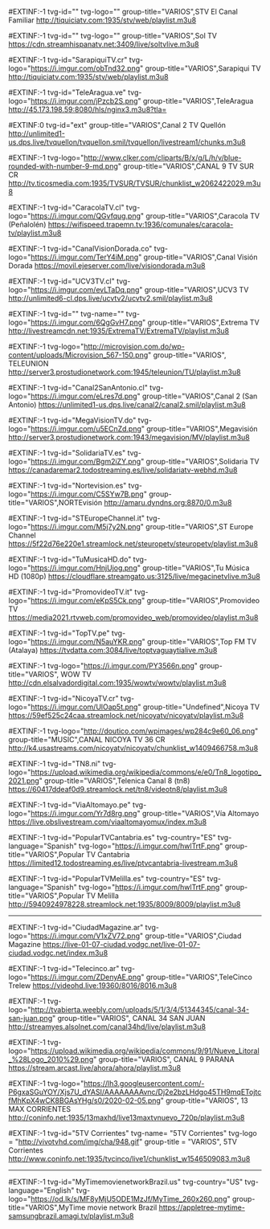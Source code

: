#EXTINF:-1 tvg-id="" tvg-logo="" group-title="VARIOS",STV El Canal Familiar 
http://tiquiciatv.com:1935/stv/web/playlist.m3u8

#EXTINF:-1 tvg-id="" tvg-logo="" group-title="VARIOS",Sol TV 
https://cdn.streamhispanatv.net:3409/live/soltvlive.m3u8

#EXTINF:-1 tvg-id="SarapiquiTV.cr" tvg-logo="https://i.imgur.com/obTnd32.png" group-title="VARIOS",Sarapiqui TV 
http://tiquiciatv.com:1935/stv/web/playlist.m3u8

#EXTINF:-1 tvg-id="TeleAragua.ve" tvg-logo="https://i.imgur.com/jPzcb2S.png" group-title="VARIOS",TeleAragua 
http://45.173.198.59:8080/hls/nginx3.m3u8?tla=

#EXTINF:0 tvg-id="ext" group-title="VARIOS",Canal 2 TV Quellón
http://unlimited1-us.dps.live/tvquellon/tvquellon.smil/tvquellon/livestream1/chunks.m3u8

#EXTINF:-1 tvg-logo="http://www.clker.com/cliparts/B/x/g/L/h/v/blue-rounded-with-number-9-md.png" group-title="VARIOS",CANAL 9 TV SUR CR
http://tv.ticosmedia.com:1935/TVSUR/TVSUR/chunklist_w2062422029.m3u8

#EXTINF:-1 tvg-id="CaracolaTV.cl" tvg-logo="https://i.imgur.com/QGvfqug.png" group-title="VARIOS",Caracola TV (Peñalolén) 
https://wifispeed.trapemn.tv:1936/comunales/caracola-tv/playlist.m3u8
 
#EXTINF:-1 tvg-id="CanalVisionDorada.co" tvg-logo="https://i.imgur.com/TerY4iM.png" group-title="VARIOS",Canal Visión Dorada 
https://movil.ejeserver.com/live/visiondorada.m3u8

#EXTINF:-1 tvg-id="UCV3TV.cl" tvg-logo="https://i.imgur.com/evLTaDq.png" group-title="VARIOS",UCV3 TV 
http://unlimited6-cl.dps.live/ucvtv2/ucvtv2.smil/playlist.m3u8

#EXTINF:-1 tvg-id="" tvg-name="" tvg-logo="https://i.imgur.com/6QgGvH7.png" group-title="VARIOS",Extrema TV 
http://livestreamcdn.net:1935/ExtremaTV/ExtremaTV/playlist.m3u8

#EXTINF:-1 tvg-logo="http://microvision.com.do/wp-content/uploads/Microvision_567-150.png" group-title="VARIOS", TELEUNION
http://server3.prostudionetwork.com:1945/teleunion/TU/playlist.m3u8

#EXTINF:-1 tvg-id="Canal2SanAntonio.cl" tvg-logo="https://i.imgur.com/eLres7d.png" group-title="VARIOS",Canal 2 (San Antonio)
https://unlimited1-us.dps.live/canal2/canal2.smil/playlist.m3u8

#EXTINF:-1 tvg-id="MegaVisionTV.do" tvg-logo="https://i.imgur.com/u5ECnZd.png" group-title="VARIOS",Megavisión
http://server3.prostudionetwork.com:1943/megavision/MV/playlist.m3u8

#EXTINF:-1 tvg-id="SolidariaTV.es" tvg-logo="https://i.imgur.com/Bgm2iZY.png" group-title="VARIOS",Solidaria TV 
https://canadaremar2.todostreaming.es/live/solidariatv-webhd.m3u8

#EXTINF:-1 tvg-id="Nortevision.es" tvg-logo="https://i.imgur.com/C5SYw7B.png" group-title="VARIOS",NORTEvisión 
http://amaru.dyndns.org:8870/0.m3u8

#EXTINF:-1 tvg-id="STEuropeChannel.it" tvg-logo="https://i.imgur.com/M5j7y2N.png" group-title="VARIOS",ST Europe Channel 
https://5f22d76e220e1.streamlock.net/steuropetv/steuropetv/playlist.m3u8

#EXTINF:-1 tvg-id="TuMusicaHD.do" tvg-logo="https://i.imgur.com/HnjUjog.png" group-title="VARIOS",Tu Música HD (1080p)
https://cloudflare.streamgato.us:3125/live/megacinetvlive.m3u8

#EXTINF:-1 tvg-id="PromovideoTV.it" tvg-logo="https://i.imgur.com/eKpS5Ck.png" group-title="VARIOS",Promovideo TV 
https://media2021.rtvweb.com/promovideo_web/promovideo/playlist.m3u8

#EXTINF:-1 tvg-id="TopTV.pe" tvg-logo="https://i.imgur.com/N5auYKR.png" group-title="VARIOS",Top FM TV (Atalaya) 
https://tvdatta.com:3084/live/toptvaguaytialive.m3u8

#EXTINF:-1 tvg-logo="https://i.imgur.com/PY3566n.png" group-title="VARIOS", WOW TV 
http://cdn.elsalvadordigital.com:1935/wowtv/wowtv/playlist.m3u8

#EXTINF:-1 tvg-id="NicoyaTV.cr" tvg-logo="https://i.imgur.com/UlOap5t.png" group-title="Undefined",Nicoya TV 
https://59ef525c24caa.streamlock.net/nicoyatv/nicoyatv/playlist.m3u8

#EXTINF:-1 tvg-logo="http://doutico.com/wpimages/wp284c9e60_06.png" group-title="MUSIC",CANAL NICOYA TV 36 CR
http://k4.usastreams.com/nicoyatv/nicoyatv/chunklist_w1409466758.m3u8

#EXTINF:-1 tvg-id="TN8.ni" tvg-logo="https://upload.wikimedia.org/wikipedia/commons/e/e0/Tn8_logotipo_2021.png" group-title="VARIOS",Telenica Canal 8 (tn8)
https://60417ddeaf0d9.streamlock.net/tn8/videotn8/playlist.m3u8

#EXTINF:-1 tvg-id="ViaAltomayo.pe" tvg-logo="https://i.imgur.com/Yr7d8rg.png" group-title="VARIOS",Vía Altomayo 
https://live.obslivestream.com/viaaltomayomux/index.m3u8

#EXTINF:-1 tvg-id="PopularTVCantabria.es" tvg-country="ES" tvg-language="Spanish" tvg-logo="https://i.imgur.com/hwlTrtF.png" group-title="VARIOS",Popular TV Cantabria
https://limited12.todostreaming.es/live/ptvcantabria-livestream.m3u8

#EXTINF:-1 tvg-id="PopularTVMelilla.es" tvg-country="ES" tvg-language="Spanish" tvg-logo="https://i.imgur.com/hwlTrtF.png" group-title="VARIOS",Popular TV Melilla 
http://5940924978228.streamlock.net:1935/8009/8009/playlist.m3u8

-----------------------------------------------------------------------------------------------------------------------------------------
#EXTINF:-1 tvg-id="CiudadMagazine.ar" tvg-logo="https://i.imgur.com/V1xZV72.png" group-title="VARIOS",Ciudad Magazine 
https://live-01-07-ciudad.vodgc.net/live-01-07-ciudad.vodgc.net/index.m3u8

#EXTINF:-1 tvg-id="Telecinco.ar" tvg-logo="https://i.imgur.com/ZDenyAE.png" group-title="VARIOS",TeleCinco Trelew 
https://videohd.live:19360/8016/8016.m3u8

#EXTINF:-1 tvg-logo="http://tvabierta.weebly.com/uploads/5/1/3/4/51344345/canal-34-san-juan.png" group-title="VARIOS", CANAL 34 SAN JUAN
http://streamyes.alsolnet.com/canal34hd/live/playlist.m3u8

#EXTINF:-1 tvg-logo="https://upload.wikimedia.org/wikipedia/commons/9/91/Nueve_Litoral_%28Logo_2010%29.png" group-title="VARIOS", CANAL 9 PARANA
https://stream.arcast.live/ahora/ahora/playlist.m3u8

#EXTINF:-1 tvg-logo="https://lh3.googleusercontent.com/-P6gxaSGuYOY/Xjs7U_dYASI/AAAAAAAAvnc/Dj2e2bzLHdgo45TH9mqETojtcfMhKpX4wCK8BGAsYHg/s0/2020-02-05.png" group-title="VARIOS", 13 MAX CORRIENTES
http://coninfo.net:1935/13maxhd/live13maxtvnuevo_720p/playlist.m3u8
  
#EXTINF:-1 tvg-id="5TV Corrientes" tvg-name= "5TV Corrientes" tvg-logo = "http://vivotvhd.com/img/cha/948.gif" group-title = "VARIOS", 5TV Corrientes
http://www.coninfo.net:1935/tvcinco/live1/chunklist_w1546509083.m3u8

-----------------------------------------------------------------------------------------------------------------------------------------

#EXTINF:-1 tvg-id="MyTimemovienetworkBrazil.us" tvg-country="US" tvg-language="English" tvg-logo="https://od.lk/s/MF8yMjU5ODE1MzJf/MyTime_260x260.png" group-title="VARIOS",MyTime movie network Brazil 
https://appletree-mytime-samsungbrazil.amagi.tv/playlist.m3u8
